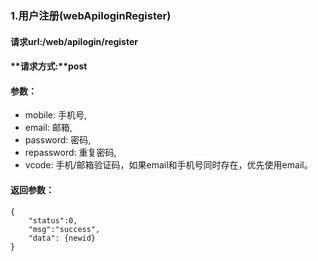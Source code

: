 ### 1.用户注册(webApiloginRegister)

#### **请求url:**/web/apilogin/register

#### **请求方式:**post

#### **参数：**
- mobile: 手机号,
- email: 邮箱,
- password: 密码,
- repassword: 重复密码,
- vcode: 手机/邮箱验证码，如果email和手机号同时存在，优先使用email。

#### **返回参数：**

```
{
    "status":0,
    "msg":"success",
    "data": {newid}
}

```
